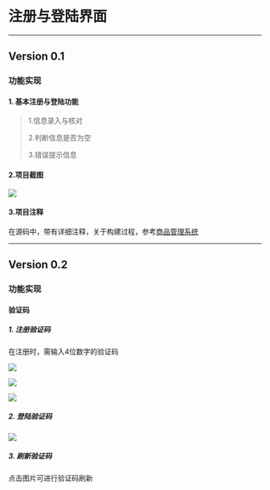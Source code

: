 # 注册与登陆界面

***

## Version 0.1

### 功能实现

#### 1. 基本注册与登陆功能

>1.信息录入与核对
>
>2.判断信息是否为空
>
>3.错误提示信息

#### 2.项目截图

![](http://upload-images.jianshu.io/upload_images/3426615-6223657154c202de.jpg?imageMogr2/auto-orient/strip%7CimageView2/2/w/1240)

#### 3.项目注释

在源码中，带有详细注释，关于构建过程，参考[商品管理系统](https://github.com/lihanxiang/ProductManagement)

***

## Version 0.2

### 功能实现

#### 验证码

##### 1. 注册验证码

在注册时，需输入4位数字的验证码

![](http://upload-images.jianshu.io/upload_images/3426615-8697d8878b047c3c.PNG?imageMogr2/auto-orient/strip%7CimageView2/2/w/1240)

![](http://upload-images.jianshu.io/upload_images/3426615-fc3b738b856cd7f2.PNG?imageMogr2/auto-orient/strip%7CimageView2/2/w/1240)

![](http://upload-images.jianshu.io/upload_images/3426615-d9a2dcf9d0a98530.PNG?imageMogr2/auto-orient/strip%7CimageView2/2/w/1240)

##### 2. 登陆验证码

![](http://upload-images.jianshu.io/upload_images/3426615-8e434b1db863911f.PNG?imageMogr2/auto-orient/strip%7CimageView2/2/w/1240)

##### 3. 刷新验证码

点击图片可进行验证码刷新